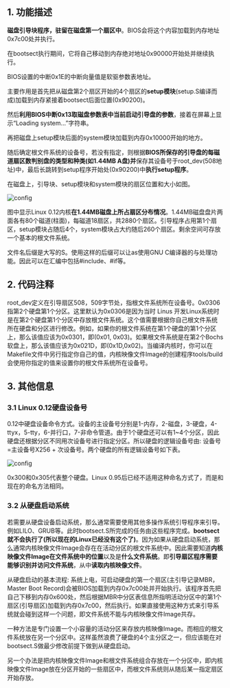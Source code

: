## 1. 功能描述

**磁盘引导块程序，驻留在磁盘第一个扇区中**。BIOS会将这个内容加载到内存地址0x7c00处并执行。

在bootsect执行期间，它将自己移动到内存绝对地址0x90000开始处并继续执行。

BIOS设置的中断0x1E的中断向量值是软驱参数表地址。

主要作用是首先把从磁盘第2个扇区开始的4个扇区的**setup模块**(setup.S编译而成)加载到内存紧接着bootsect后面位置(0x90200)。

然后**利用BIOS中断0x13取磁盘参数表中当前启动引导盘的参数**，接着在屏幕上显示“Loading system...”字符串。

再把磁盘上setup模块后面的system模块加载到内存0x10000开始的地方。

随后确定根文件系统的设备号，若没有指定，则根据**BIOS所保存的引导盘的每磁道扇区数判别盘的类型和种类(如1.44MB A盘)并**保存其设备号于root\_dev(508地址)中，最后长跳转到setup程序开始处(0x90200)中**执行setup程序**。

在磁盘上，引导块、setup模块和system模块的扇区位置和大小如图。

![config](images/3.png)

图中显示Linux 0.12内核**在1.44MB磁盘上所占扇区分布情况**。1.44MB磁盘盘片两面各有80个磁道(柱面)，每磁道18扇区，共2880个扇区。引导程序占用第1个扇区，setup模块占随后4个，system模块占大约随后260个扇区。剩余空间可存放一个基本的根文件系统。

文件名后缀是大写的S。使用这样的后缀可以让as使用GNU C编译器的与处理功能。因此可以在汇编中包括#include、#if等。

## 2. 代码注释

root_dev定义在引导扇区508，509字节处，指根文件系统所在设备号。0x0306指第2个硬盘第1个分区。这里默认为0x0306是因为当时 Linus 开发Linux系统时是在第2个硬盘第1个分区中存放根文件系统。这个值需要根据你自己根文件系统所在硬盘和分区进行修改。例如，如果你的根文件系统在第1个硬盘的第1个分区上，那么该值应该为0x0301，即(0x01, 0x03)。如果根文件系统是在第2个Bochs软盘上，那么该值应该为0x021D，即(0x1D,0x02)。当编译内核时，你可以在Makefile文件中另行指定你自己的值，内核映像文件Image的创建程序tools/build会使用你指定的值来设置你的根文件系统所在设备号。

## 3. 其他信息

### 3.1 Linux 0.12硬盘设备号

0.12中硬盘设备命令方式。设备的主设备号分别是1-内存，2-磁盘，3-硬盘，4-ttyx，5-tty，6-并行口，7-非命令管道。由于1个硬盘还可以有1\~4个分区，因此硬盘还根据分区不同用次设备号进行指定分区。所以硬盘的逻辑设备号由: 设备号=主设备号X256 + 次设备号。两个硬盘的所有逻辑设备号如下表。

![config](images/4.png)

0x300和0x305代表整个硬盘。Linux 0.95后已经不适用这种命名方式了，而是和现在的命名方法相同。

### 3.2 从硬盘启动系统

若需要从硬盘设备启动系统，那么通常需要使用其他多操作系统引导程序来引导。例如LILO、GRUB等。此时bootsect.S所完成的任务由这些程序完成。**bootsect就不会执行了(所以现在的Linux已经没有这个了)**。因为如果从硬盘启动系统，那么通常内核映像文件Image会存在在活动分区的根文件系统中。因此需要知道**内核映像文件Image在文件系统中的位置**以及是**什么文件系统**。即**引导扇区程序需要能够识别并访问文件系统**，从中**读取内核映像文件**。

从硬盘启动的基本流程: 系统上电，可启动硬盘的第一个扇区(主引导记录MBR，Master Boot Record)会被BIOS加载到内存0x7c00处并开始执行。该程序首先把自己下移到内存0x600处，然后根据MBR中分区表信息所指明活动分区中的第1个扇区(引导扇区)加载到内存0x7c00，然后执行。如果直接使用这种方式来引导系统就会碰到这样一个问题，即文件系统不能与内核映像文件Image共存。

一种方法是专门设置一个小容量的活动分区来存放内核映像Image。而相应的根文件系统放在另一个分区中。这样虽然浪费了硬盘的4个主分区之一，但应该能在对bootsect.S做最少修改前提下做到从硬盘启动。

另一个办法是把内核映像文件Image和根文件系统组合存放在一个分区中，即内核映像文件Image放在分区开始的一些扇区中，而根文件系统则从随后某一指定扇区开始存放。